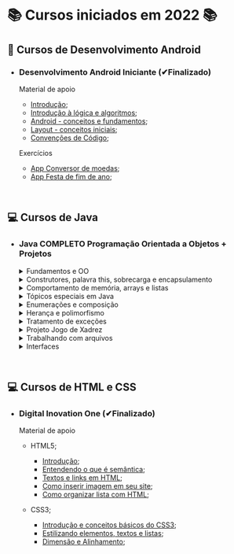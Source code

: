 # 📚 Cursos iniciados em 2022 📚

## **📱 Cursos de Desenvolvimento Android**

- ### **Desenvolvimento Android Iniciante (✔Finalizado)**

  Material de apoio

  - [Introdução](/Android/CursoUdemyAndroidIniciante/Introducao/);
  - [Introdução à lógica e algoritmos](/Android/CursoUdemyAndroidIniciante/Introducao-a-logica/);
  - [Android - conceitos e fundamentos](/Android/CursoUdemyAndroidIniciante/Fundamentos/);
  - [Layout - conceitos iniciais](/Android/CursoUdemyAndroidIniciante/Layout-Conceitos-Iniciais/);
  - [Convenções de Código](/Android/CursoUdemyAndroidIniciante/App01ConversorDeMoedas/);
  
  Exercícios

  - [App Conversor de moedas](https://github.com/LuizMiguelSR/ConversorMoedas);
  - [App Festa de fim de ano](https://github.com/LuizMiguelSR/FestaFimDeAno);

&nbsp;

## **💻 Cursos de Java**

- ### **Java COMPLETO Programação Orientada a Objetos + Projetos**

  <details>
  <summary> Fundamentos e OO </summary>

  - [Fundamentos](/Java/CursoUdemyJava/curso_programacao/);
  </details>

  <details>
  <summary> Construtores, palavra this, sobrecarga e encapsulamento </summary>

  - [Membros Estáticos](/Java/CursoUdemyJava/boxingEunboxing/);
  - [Classes e atributos](/Java/CursoUdemyJava/exerciciosClassesEAtributos/);
  - [Construtores](/Java/CursoUdemyJava/exercicios_contrutores/);
  </details>

  <details>
  <summary> Comportamento de memória, arrays e listas </summary>

  - [Tipo referência X Valor](/Java/CursoUdemyJava/tiposReferenciaTiposValor/);
  - [Vetores](/Java/CursoUdemyJava/vetores/);
  - [Boxing e Unboxing](/Java/CursoUdemyJava/boxingEunboxing/);
  - [Laço for each](/Java/CursoUdemyJava/lacoForEach/);
  - [Listas](/Java/CursoUdemyJava/listasParte02/);
  - [Exercícios 01](/Java/CursoUdemyJava/exerciciosListas/);
  - [Exercícios Resolvidos](/Java/CursoUdemyJava/exercicioResolvidoMatriz/);
  - [Exercícios 02](/Java/CursoUdemyJava/exerciciosMatrizes/);
  </details>

  <details>
  <summary> Tópicos especiais em Java </summary>
  
  - [Trabalhando com datas - Date](/Java/CursoUdemyJava/date/);
  - [Manipulando um Date com Calendar](/Java/CursoUdemyJava/calendar/);
  </details>

  <details>
  <summary> Enumerações e composição </summary>

  - [Trabalhando com Enumerações e conversão em String](/Java/CursoUdemyJava/enumeracao/);
  - Falando sobre design;
  - Composição;
  - [Exercício 01 - Composição](/Java/CursoUdemyJava/compositionExercicio01/);
  - [Exercício 02 - StringBuilder](/Java/CursoUdemyJava/stringBuilderExercicio02/);
  - [Exercício de fixação](/Java/CursoUdemyJava/exercicioEnumComposition/);
  </details>

  <details>
  <summary> Herança e polimorfismo </summary>  
  
  - [Herança](/Java/CursoUdemyJava/heranca/);
  - [Upcasting e Downcasting](/Java/CursoUdemyJava/heranca/);
  - [Sobreposição, palavra super, anotação @Override](/Java/CursoUdemyJava/heranca/);
  - [Classes e método final](/Java/CursoUdemyJava/heranca/);
  - [Exercício Resolvido](/Java/CursoUdemyJava/exercicioResolvidoHeranca/);
  - [Exercício Fixação](/Java/CursoUdemyJava/exercicioPolimorfismo/);
  - [Classes Abstratas](/Java/CursoUdemyJava/classesAbstratas/);
  - [Métodos Abstratos](/Java/CursoUdemyJava/metodosAbstratos/);
  - [Exercício Fixação](/Java/CursoUdemyJava/exercicioMetodosAbstratos/);
  </details>

  <details>
  <summary> Tratamento de exceções </summary>  
  
  - Discussão inicial sobre exceções;
  - [Try Catch](/Java/CursoUdemyJava/tryCatch/);
  - [Pilha de chamada de métodos (stack trace)](/Java/CursoUdemyJava/tryCatch/);
  - [Criando exceções personalizadas](/Java/CursoUdemyJava/exceptionPersonalization/);
  - [Primeira solução - muito ruim](/Java/CursoUdemyJava/exceptionPersonalization/);
  - [Segunda solução - ruim](/Java/CursoUdemyJava/exceptionPersonalization/);
  - [Terceira solução - boa](/Java/CursoUdemyJava/exceptionPersonalization/);
  - [Exercício de fixação](/Java/CursoUdemyJava/exercicioExceptions/);
  </details>

  <details>
  <summary> Projeto Jogo de Xadrez </summary>
  
  - [Projeto jogo de Xadrez em java](https://github.com/LuizMiguelSR/chess-system-java);
  </details>

  <details>
  <summary> Trabalhando com arquivos </summary>  
  
  - [Lendo arquivo texto com classes File e Scanner](https://github.com/LuizMiguelSR/Cursos-de-2022/blob/main/Java/CursoUdemyJava/lendoArquivosScanner/src/application/Program.java);
  - [FileReader e BufferedReader](/Java/CursoUdemyJava/bufferedFileReader/src/application/Program.java);
  - [FileWriter e BufferedWriter](/Java/CursoUdemyJava/FileEBufferedWtriter/src/application/Program.java);
  - [Manipulando pastas com o File](/Java/CursoUdemyJava/pastasFile/src/application/Program.java);
  - [Informações de um arquivo](/Java/CursoUdemyJava/infoArquivo/src/application/Program.java);
  </details>

  <details>
  <summary> Interfaces </summary>  

  - [Solução do problema - Parte 01](https://github.com/LuizMiguelSR/Cursos-de-2022/commit/4068665a91e9aaba16bc3397737ba82bf4d1d589);
  - [Solução do problema - Parte 02](https://github.com/LuizMiguelSR/Cursos-de-2022/commit/4068665a91e9aaba16bc3397737ba82bf4d1d589);
  </details>

&nbsp;

## **💻 Cursos de HTML e CSS**

- ### **Digital Inovation One (✔Finalizado)**

  Material de apoio

  - HTML5;
    - [Introdução](/HTMLeCSS/DigitalOne_HTML/index.html/);
    - [Entendendo o que é semântica](/HTMLeCSS/DigitalOne_HTML/index.html/);
    - [Textos e links em HTML](/HTMLeCSS/DigitalOne_HTML/index.html/);
    - [Como inserir imagem em seu site](/HTMLeCSS/DigitalOne_HTML/index.html/);
    - [Como organizar lista com HTML](/HTMLeCSS/DigitalOne_HTML/index.html/);

  - CSS3;
    - [Introdução e conceitos básicos do CSS3](/HTMLeCSS/DigitalOne_HTML/style.css);
    - [Estilizando elementos, textos e listas](/HTMLeCSS/DigitalOne_HTML/style.css);
    - [Dimensão e Alinhamento](/HTMLeCSS/DigitalOne_HTML/style.css);

